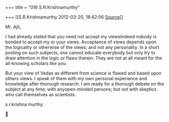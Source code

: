 +++
title = "016 S.R.Krishnamurthy"

+++
[[S.R.Krishnamurthy	2012-03-20, 18:42:06 [Source](https://groups.google.com/g/bvparishat/c/bxZ-mOGUEKo)]]



Mr. Ajit,



I had already stated that you need not accept my viewsIndeed nobody is bonded to accept my or your views. Acceptance of views depends upon the logicality or otherwise of the views; and not any personality. In a short posting on such subjects, one cannot educate everybody but only try to draw attention in the logic or flaws therein. They are not at all meant for the all-knowing scholars like you.



But your view of Vedas as different from science is flawed and based upon others views. I speak of them with my own personal experience and knowledge after thorough research. I am ready for a thorough debate on the subject at any time; with anyopen-minded persons; but not with skeptics who call themselves as scientists.



s.r.krishna murthy.  
  



